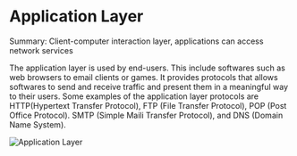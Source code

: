 # **Application Layer**

Summary: Client-computer interaction layer, applications can access network services

The application layer is used by end-users. This include softwares such as web browsers to email clients or games. It provides protocols that allows softwares to send and receive traffic and present them in a meaningful way to their users. Some examples of the application layer protocols are HTTP(Hypertext Transfer Protocol), FTP (File Transfer Protocol), POP (Post Office Protocol). SMTP (Simple Maili Transfer Protocol), and DNS (Domain Name System).

![Application Layer](https://cf-assets.www.cloudflare.com/slt3lc6tev37/2rcDKpr4WLqoyAZ7GDKkyJ/7cab96402de7ac5465b86e617da3da4e/osi_model_application_layer_7.png)

